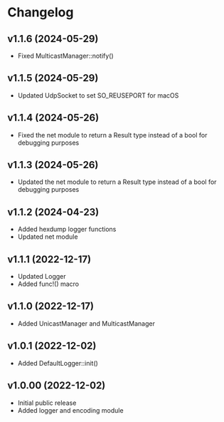 # Changelog

## v1.1.6 (2024-05-29)
- Fixed MulticastManager::notify()

## v1.1.5 (2024-05-29)
- Updated UdpSocket to set SO_REUSEPORT for macOS 

## v1.1.4 (2024-05-26)
- Fixed the net module to return a Result type instead of a bool for debugging purposes

## v1.1.3 (2024-05-26)
- Updated the net module to return a Result type instead of a bool for debugging purposes

## v1.1.2 (2024-04-23)
- Added hexdump logger functions
- Updated net module
 
## v1.1.1 (2022-12-17)
- Updated Logger
- Added func!() macro

## v1.1.0 (2022-12-17)
- Added UnicastManager and MulticastManager

## v1.0.1 (2022-12-02)
- Added DefaultLogger::init()

## v1.0.00 (2022-12-02)
- Initial public release  
- Added logger and encoding module
